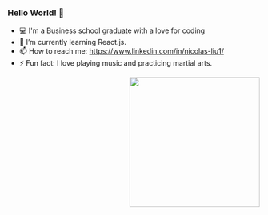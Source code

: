 ### Hello World! 👋
- 💻 I'm a Business school graduate with a love for coding
- 🌱 I’m currently learning React.js.
- 📫 How to reach me: https://www.linkedin.com/in/nicolas-liu1/
- ⚡ Fun fact: I love playing music and practicing martial arts.
<img align="right" src= "https://miro.medium.com/max/1400/1*9m-WDdL_ji01bGbjEnutEw.gif" width="260"/>
